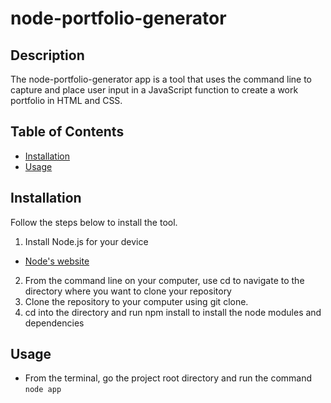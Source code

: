 # node-portfolio-generator

## Description

The node-portfolio-generator app is a tool that uses the command line to capture and place user input in a JavaScript function to create a work portfolio in HTML and CSS.

## Table of Contents

* [Installation](#installation)
* [Usage](#usage)

## Installation

Follow the steps below to install the tool.

1. Install Node.js for your device
  * [Node's website](https://nodejs.org/en/)
2. From the command line on your computer, use cd to navigate to the directory where you want to clone your repository
3. Clone the repository to your computer using git clone.
4. cd into the directory and run npm install to install the node modules and dependencies

## Usage

* From the terminal, go the project root directory and run the command `node app`